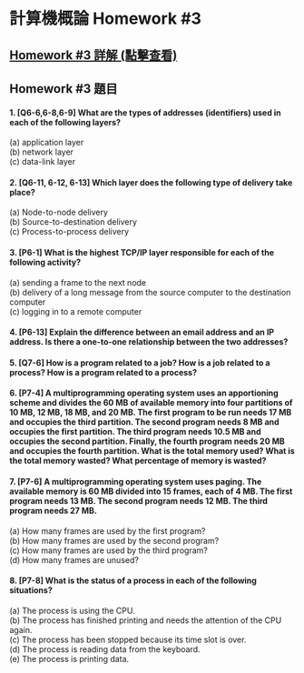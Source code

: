 # 計算機概論 Homework #3

## [Homework #3 詳解 (點擊查看)](/Homework/ans/hw_3_ans.md)

## Homework #3 題目

#### 1.	[Q6-6,6-8,6-9] What are the types of addresses (identifiers) used in each of the following layers?  
(a) application layer  
(b)  network layer  
(c) data-link layer

#### 2.	[Q6-11, 6-12, 6-13] Which layer does the following type of delivery take place?  
(a)	Node-to-node delivery  
(b)	Source-to-destination delivery  
(c)	Process-to-process delivery

#### 3.	[P6-1] What is the highest TCP/IP layer responsible for each of the following activity?  
(a)	sending a frame to the next node  
(b)	delivery of a long message from the source computer to the destination computer  
(c)	logging in to a remote computer

#### 4.	[P6-13] Explain the difference between an email address and an IP address. Is there a one-to-one relationship between the two addresses?

#### 5.	[Q7-6] How is a program related to a job?  How is a job related to a process?  How is a program related to a process?

#### 6.	[P7-4] A multiprogramming operating system uses an apportioning scheme and divides the 60 MB of available memory into four partitions of 10 MB, 12 MB, 18 MB, and 20 MB. The first program to be run needs 17 MB and occupies the third partition. The second program needs 8 MB and occupies the first partition. The third program needs 10.5 MB and occupies the second partition. Finally, the fourth program needs 20 MB and occupies the fourth partition.  What is the total memory used? What is the total memory wasted?  What percentage of memory is wasted? 

#### 7.	[P7-6] A multiprogramming operating system uses paging. The available memory is 60 MB divided into 15 frames, each of 4 MB. The first program needs 13 MB. The second program needs 12 MB. The third program needs 27 MB.  
(a)	How many frames are used by the first program?  
(b)	How many frames are used by the second program?  
(c)	How many frames are used by the third program?  
(d)	How many frames are unused?

#### 8.	[P7-8] What is the status of a process in each of the following situations?  
(a)	The process is using the CPU.  
(b)	The process has finished printing and needs the attention of the CPU again.  
(c)	The process has been stopped because its time slot is over.  
(d)	The process is reading data from the keyboard.  
(e)	The process is printing data.
